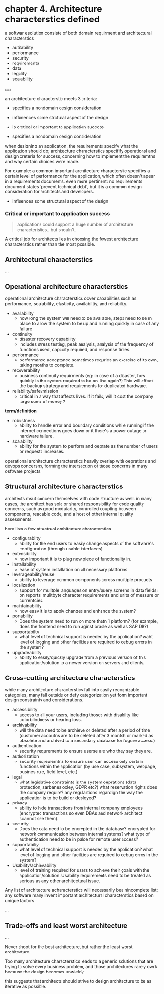 


# chapter 4. Architecture characterstics defined

a softwar esolution consiste of both domain requirment and architectural characterstics


* autitability
* performance
* security
* requirements
* data
* legality
* scalability

。。。

an architecture characterstic meets 3 criteria:

* specifies a nondomain design consideration
* influnences some strctural aspect of the design
* is cretical or important to application success


* specifies a nondomain design consideration


when designing an application, the requirements specify what the application should do; architecture characterstics specifify operationsl and design creteria for success, concerning how to implement the requiremtns and why certain choices were made.

For example: a common important architecture characterstic specifies a certain level of performance for the application, which often doesn't apear in a requirements documents. even more pertinent: no requirements document states 'prevent technical debt', but it is a common design consideration for architects and developers.

* influences some structural aspect of the design

### Critical or important to application success

> applications could support a huge number of architecture characteristics.. but shouln't. 

A critical job for architects lies in choosing the fewest architecture characterstics rather than the most possible.



## Architectural characterstics



...

## Operational architecture characterstics

operational architecture characterstics ocver capabilities such as performance, scalability, elasticity, availabiltiy, and reliability.


* availability
  * how long the system will need to be available, steps need to be in place to allow the system to be up and running quickly in case of any failure
* continuity
  * disaster recovery capability
  * includes stress testing, peak analysis, analysis of the frequency of functions used, capacity required, and response times.
* performance 
  * performance acceptance sometimes requries an exercise of its own, taking months to complete.
* recoverability
  * business continuity requirments (eg: in case of a disaster, how quickly is the system required to be on-line again?) This will affect the backup strategy and requirements for duplicated hardware.
* reliability/safeymission
  * critical in a way that affects lives. if it fails, will it cost the company large sums of money ?

**term/definition**


* robustness
  * ability to handle error and boundary conditions while running if the internet connections goes down or it there's a power outage or hardware failure.
* scalability
  * ability for the system to perform and oeprate as the number of users or requests increases.


operational architecture characterstics heavily overlap with oeprations and devops concersns, forming the intersection of those concerns in many osftware projects.

## Structural architecture characterstics

architects msut concern themselves with code structure as well. in many cases, the architect has sole or shared responsibility for code quality concerns, such as good modularity, controlled coupling between components, readable code, and a host of other internal quality assessments.


here lists a few structrual architecture characterstics

* configurabilty
  * ability for the end users to easily change aspects of the software's configuration (through usable interfaces)
* extensibility
  * how important it is to plug new piece of functionality in.
* installability 
  * ease of system installation on all necessary platforms
* leverageability/reuse
  * ability to leverage common components across mulitiple products
* localization 
  * support for mulitple languages on entry/query screens in data fields; on reports, mulitbyte character requirements and units of measure or currentcies.
* maintainability
  * how easy it is to apply changes and enhance the system?
* portability
  * Does the system need to run on more thatn 1 platform? (for example, does the frontend need to run aginst oracle as well as SAP DB?)
* supportabilty
  * what level of technical support is needed by the application? waht level of logging and other facilities are required to debug errors in the system?
* upgradeability
  * ability to easily/quickly upgrade from a previous version of this application/solution to a newer version on servers and clients.
  
## Cross-cutting architecture characterstics

while many architecture characterstics fall into easily recognizable categories, many fall outside or defy categorization yet form important design constraints and considerations.

* accessibility
  * access to all your users, including thoses with disabilty like colorblindness or hearing loss.
* archivability
  * will the data need to be archieve or deleted after a period of time (customer accoutns are to be deleted after 3 montsh or marked as obsolete and archived to a secondary database for fugure access.)
* authentication
  * security requrements to ensure userse are who they say they are.
* authorization
  * security reqreuiemtns to ensure user can access only certain functions within the application (by use case, subsystem, webpage, busines rule, field level, etc.)
* legal 
  * what legislative constraints is the system oeprations (data protection, sarbanes oxley, GDPR etc?) what reservation rights does the company require? any regulartions regardign the way the application is to be build or deployed?
* privacy
  * ability to hide transactions from internal company employees (encrypted transactions so even DBAs and network architect scannot see them).
* security
  * Does the data need to be encrypted in the database? encrypted for network communication between internal systems? what type of authentication need to be in palce for remote user access?
* supportabiliy
  * what level of technical support is needed by the application? what level of logging and other facilities are required to debug erros in the system?
* Usability/achievability
  * level of training required for users to achieve their goals with the application/solution. Usability requirements need to be treated as serious as any other architectural issue.


Any list of architecture acharacterstics will necessarily bea nincomplete list; any software many invent important architectural characterstics based on unique factors 

...

## Trade-offs and least worst architecture

...

Never shoot for the best architecture, but rather the least worst architecture.


Too many architecture characterstics leads to a generic solutions that are trying to solve every business problem, and those architectures rarely owrk because the design becomes unwieldy.

this suggests that architects should strive to design architecture to be as iterative as possible. 
